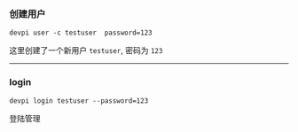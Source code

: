 
### 创建用户
```
devpi user -c testuser  password=123
```

这里创建了一个新用户 `testuser`, 密码为 `123`

---



###  login 
```
devpi login testuser --password=123
```
登陆管理
